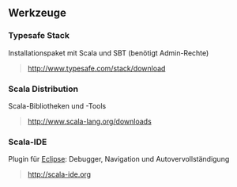 ## Werkzeuge

### Typesafe Stack
Installationspaket mit Scala und SBT (benötigt Admin-Rechte)
> http://www.typesafe.com/stack/download

### Scala Distribution
Scala-Bibliotheken und -Tools
> http://www.scala-lang.org/downloads

### Scala-IDE
Plugin für [Eclipse](http://eclipse.org/): Debugger, Navigation und Autovervollständigung
> http://scala-ide.org
